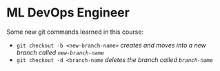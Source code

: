 # ML DevOps Engineer

Some new git commands learned in this course:

- `git checkout -b <new-branch-name>` *creates and moves into a new branch called `new-branch-name`*  
- `git checkout -d <branch-name` *deletes the branch called `branch-name`*
